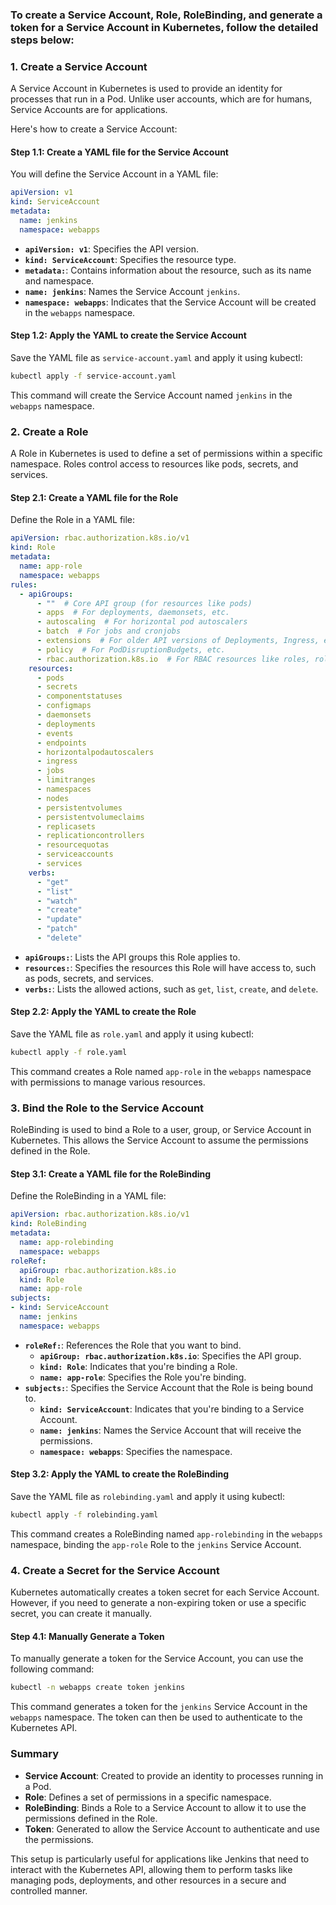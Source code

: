 ### To create a Service Account, Role, RoleBinding, and generate a token for a Service Account in Kubernetes, follow the detailed steps below:

### 1. **Create a Service Account**

A Service Account in Kubernetes is used to provide an identity for processes that run in a Pod. Unlike user accounts, which are for humans, Service Accounts are for applications.

Here's how to create a Service Account:

#### Step 1.1: Create a YAML file for the Service Account

You will define the Service Account in a YAML file:

```yaml
apiVersion: v1
kind: ServiceAccount
metadata:
  name: jenkins
  namespace: webapps
```

- **`apiVersion: v1`**: Specifies the API version.
- **`kind: ServiceAccount`**: Specifies the resource type.
- **`metadata:`**: Contains information about the resource, such as its name and namespace.
- **`name: jenkins`**: Names the Service Account `jenkins`.
- **`namespace: webapps`**: Indicates that the Service Account will be created in the `webapps` namespace.

#### Step 1.2: Apply the YAML to create the Service Account

Save the YAML file as `service-account.yaml` and apply it using kubectl:

```bash
kubectl apply -f service-account.yaml
```

This command will create the Service Account named `jenkins` in the `webapps` namespace.

### 2. **Create a Role**

A Role in Kubernetes is used to define a set of permissions within a specific namespace. Roles control access to resources like pods, secrets, and services.

#### Step 2.1: Create a YAML file for the Role

Define the Role in a YAML file:

```yaml
apiVersion: rbac.authorization.k8s.io/v1
kind: Role
metadata:
  name: app-role
  namespace: webapps
rules:
  - apiGroups:
      - ""  # Core API group (for resources like pods)
      - apps  # For deployments, daemonsets, etc.
      - autoscaling  # For horizontal pod autoscalers
      - batch  # For jobs and cronjobs
      - extensions  # For older API versions of Deployments, Ingress, etc.
      - policy  # For PodDisruptionBudgets, etc.
      - rbac.authorization.k8s.io  # For RBAC resources like roles, rolebindings
    resources:
      - pods
      - secrets
      - componentstatuses
      - configmaps
      - daemonsets
      - deployments
      - events
      - endpoints
      - horizontalpodautoscalers
      - ingress
      - jobs
      - limitranges
      - namespaces
      - nodes
      - persistentvolumes
      - persistentvolumeclaims
      - replicasets
      - replicationcontrollers
      - resourcequotas
      - serviceaccounts
      - services
    verbs:
      - "get"
      - "list"
      - "watch"
      - "create"
      - "update"
      - "patch"
      - "delete"
```

- **`apiGroups:`**: Lists the API groups this Role applies to.
- **`resources:`**: Specifies the resources this Role will have access to, such as pods, secrets, and services.
- **`verbs:`**: Lists the allowed actions, such as `get`, `list`, `create`, and `delete`.

#### Step 2.2: Apply the YAML to create the Role

Save the YAML file as `role.yaml` and apply it using kubectl:

```bash
kubectl apply -f role.yaml
```

This command creates a Role named `app-role` in the `webapps` namespace with permissions to manage various resources.

### 3. **Bind the Role to the Service Account**

RoleBinding is used to bind a Role to a user, group, or Service Account in Kubernetes. This allows the Service Account to assume the permissions defined in the Role.

#### Step 3.1: Create a YAML file for the RoleBinding

Define the RoleBinding in a YAML file:

```yaml
apiVersion: rbac.authorization.k8s.io/v1
kind: RoleBinding
metadata:
  name: app-rolebinding
  namespace: webapps
roleRef:
  apiGroup: rbac.authorization.k8s.io
  kind: Role
  name: app-role
subjects:
- kind: ServiceAccount
  name: jenkins
  namespace: webapps
```

- **`roleRef:`**: References the Role that you want to bind.
  - **`apiGroup: rbac.authorization.k8s.io`**: Specifies the API group.
  - **`kind: Role`**: Indicates that you're binding a Role.
  - **`name: app-role`**: Specifies the Role you're binding.
- **`subjects:`**: Specifies the Service Account that the Role is being bound to.
  - **`kind: ServiceAccount`**: Indicates that you're binding to a Service Account.
  - **`name: jenkins`**: Names the Service Account that will receive the permissions.
  - **`namespace: webapps`**: Specifies the namespace.

#### Step 3.2: Apply the YAML to create the RoleBinding

Save the YAML file as `rolebinding.yaml` and apply it using kubectl:

```bash
kubectl apply -f rolebinding.yaml
```

This command creates a RoleBinding named `app-rolebinding` in the `webapps` namespace, binding the `app-role` Role to the `jenkins` Service Account.

### 4. **Create a Secret for the Service Account**

Kubernetes automatically creates a token secret for each Service Account. However, if you need to generate a non-expiring token or use a specific secret, you can create it manually.

#### Step 4.1: Manually Generate a Token

To manually generate a token for the Service Account, you can use the following command:

```bash
kubectl -n webapps create token jenkins
```

This command generates a token for the `jenkins` Service Account in the `webapps` namespace. The token can then be used to authenticate to the Kubernetes API.

### Summary

- **Service Account**: Created to provide an identity to processes running in a Pod.
- **Role**: Defines a set of permissions in a specific namespace.
- **RoleBinding**: Binds a Role to a Service Account to allow it to use the permissions defined in the Role.
- **Token**: Generated to allow the Service Account to authenticate and use the permissions.

This setup is particularly useful for applications like Jenkins that need to interact with the Kubernetes API, allowing them to perform tasks like managing pods, deployments, and other resources in a secure and controlled manner.
